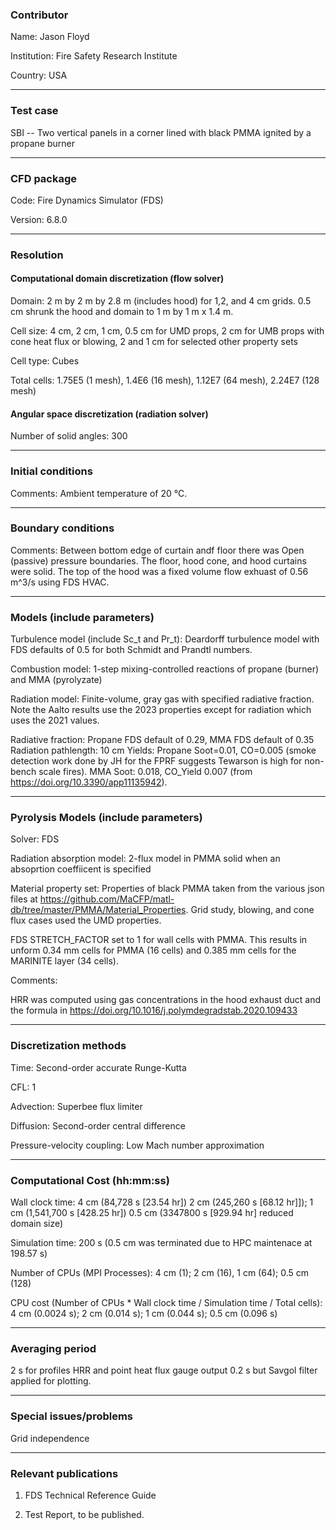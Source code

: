 ### Contributor

Name: Jason Floyd

Institution: Fire Safety Research Institute

Country: USA

------------------

### Test case

SBI -- Two vertical panels in a corner lined with black PMMA ignited by a propane burner

------------------

### CFD package

Code: Fire Dynamics Simulator (FDS)

Version: 6.8.0

------------------

### Resolution

#### Computational domain discretization (flow solver)

Domain: 2 m by 2 m by 2.8 m (includes hood) for 1,2, and 4 cm grids. 0.5 cm shrunk the hood and domain to 1 m by 1 m x 1.4 m.

Cell size: 4 cm, 2 cm, 1 cm, 0.5 cm for UMD props, 2 cm for UMB props with cone heat flux or blowing, 2 and 1 cm for selected other property sets

Cell type: Cubes

Total cells: 1.75E5 (1 mesh), 1.4E6 (16 mesh), 1.12E7 (64 mesh), 2.24E7 (128 mesh)

#### Angular space discretization (radiation solver)

Number of solid angles: 300

------------------

### Initial conditions

Comments: Ambient temperature of 20 °C.

------------------

### Boundary conditions

Comments: Between bottom edge of curtain andf floor there was Open (passive) pressure boundaries. The floor, hood cone, and hood curtains were solid. The top of the hood was a fixed volume flow exhuast of 0.56 m^3/s using FDS HVAC.

------------------

### Models (include parameters)

Turbulence model (include Sc_t and Pr_t): Deardorff turbulence model with FDS defaults of 0.5 for both Schmidt and Prandtl numbers.

Combustion model: 1-step mixing-controlled reactions of propane (burner) and MMA (pyrolyzate)

Radiation model: Finite-volume, gray gas with specified radiative fraction. Note the Aalto results use the 2023 properties except for radiation which uses the 2021 values.

Radiative fraction: Propane FDS default of 0.29, MMA FDS default of 0.35
Radiation pathlength: 10 cm
Yields: Propane Soot=0.01, CO=0.005 (smoke detection work done by JH for the FPRF suggests Tewarson is high for non-bench scale fires). MMA Soot: 0.018, CO_Yield 0.007 (from https://doi.org/10.3390/app11135942).

------------------

### Pyrolysis Models (include parameters)

Solver: FDS

Radiation absorption model: 2-flux model in PMMA solid when an absoprtion coeffiicent is specified

Material property set: Properties of black PMMA taken from the various json files at https://github.com/MaCFP/matl-db/tree/master/PMMA/Material_Properties.  Grid study, blowing, and cone flux cases used the UMD properties.

FDS STRETCH_FACTOR set to 1 for wall cells with PMMA. This results in unform 0.34 mm cells for PMMA (16 cells) and 0.385 mm cells for the MARINITE layer (34 cells).

Comments:

HRR was computed using gas concentrations in the hood exhaust duct and the formula in https://doi.org/10.1016/j.polymdegradstab.2020.109433

------------------

### Discretization methods

Time: Second-order accurate Runge-Kutta

CFL: 1

Advection: Superbee flux limiter

Diffusion: Second-order central difference

Pressure-velocity coupling: Low Mach number approximation

------------------

### Computational Cost (hh:mm:ss)

Wall clock time: 4 cm (84,728 s [23.54 hr]) 2 cm (245,260 s [68.12 hr]]); 1 cm (1,541,700 s [428.25 hr]) 0.5 cm (3347800 s [929.94 hr] reduced domain size)

Simulation time: 200 s (0.5 cm was terminated due to HPC maintenace at 198.57 s)

Number of CPUs (MPI Processes): 4 cm (1); 2 cm (16), 1 cm (64); 0.5 cm (128)

CPU cost (Number of CPUs * Wall clock time / Simulation time / Total cells): 4 cm (0.0024 s); 2 cm (0.014 s); 1 cm (0.044 s); 0.5 cm (0.096 s)

------------------

### Averaging period

2 s for profiles
HRR and point heat flux gauge output 0.2 s but Savgol filter applied for plotting.

------------------

### Special issues/problems

Grid independence

------------------

### Relevant publications

1. FDS Technical Reference Guide

2. Test Report, to be published.

